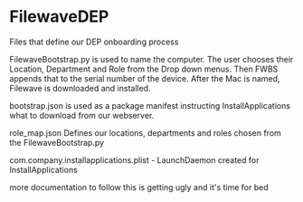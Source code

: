 # FilewaveDEP
Files that define our DEP onboarding process

FilewaveBootstrap.py is used to name the computer.  The user chooses their Location, Department and Role from the Drop down menus.  Then FWBS appends that to the serial number of the device.  After the Mac is named, Filewave is downloaded and installed.

bootstrap.json is used as a package manifest instructing InstallApplications what to download from our webserver.

role_map.json Defines our locations, departments and roles chosen from the FilewaveBootstrap.py

com.company.installapplications.plist - LaunchDaemon created for InstallApplications



more documentation to follow this is getting ugly and it's time for bed

